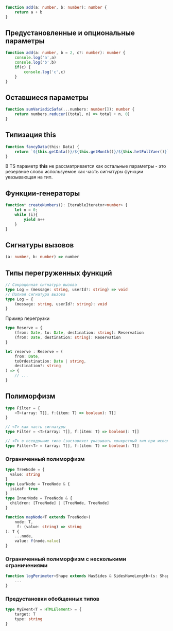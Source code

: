 ```ts
function add(a: number, b: number): number {
	return a + b
}
```

## Предустановленные и опциональные параметры

```ts
function add(a: number, b = 2, c?: number): number {
	console.log('a',a)
	console.log('b',b)
	if(c) {
		console.log('c',c)
	}
}
```

## Оставшиеся параметры

```ts
function sumVariadicSafa(...numbers: number[]): number {
	return numbers.reducer((total, n) => total + n, 0)
}
```

## Типизация this

```ts
function fancyData(this: Data) {
	return `${this.getData()}/${this.getMonth()}/${this.hetFullYaer()}`
}
```

В TS параметр **this** не рассматривается как остальные параметры - это резервное слово используемое как часть сигнатуры функции указывающая на тип.

## Функции-генераторы

```ts
function* createNumbers(): IterableIterator<number> {
	let n = 0;
	while (i){
		yield n++
	}
}
```

## Сигнатуры вызовов

```ts
(a: number, b: number) => number
```

## Типы перегруженных функций

```ts
// Сокращенная сигнатура вызова
type Log = (message: string, userId?: string) => void
// Полная сигнатура вызова
type Log = {
	(message: string, userId?: string): void
}
```

Пример перегрузки

```ts
type Reserve = {
	(from: Date, to: Date, destination: string): Reservation
	(from: Date, destination: string): Reservation
}

let reserve : Reserve = (
	from: Date,
	toOrdestination: Date | string,
	destination?: string
) => {
	// ...
}
```

## Полиморфизм

```ts
type Filter = {
	<T>(array: T[], f:(item: T) => boolean): T[]
}
```

```ts
// <T> как часть сигнатуры
type Filter = <T>(array: T[], f:(item: T) => boolean): T[]

// <T> в псевдониме типа (заставляет указывать конкретный тип при использовании)
type Filter<T> = (array: T[], f:(item: T) => boolean): T[]
```

### Ограниченный полиморфизм

```ts
type TreeNode = {
  value: string
}
type LeafNode = TreeNode & {
  isLeaf: true
}
type InnerNode = TreeNode & {
  children: [TreeNode] | [TreeNode, TreeNode]
}

function mapNode<T extends TreeNode>(
	node: T,
	 f: (value: string) => string
): T {
	...node,
	value: f(node.value)
}
```

### Ограниченный полиморфизм с несколькими ограничениями

```ts
function logPerimeter<Shape extends HasSides & SidesHaveLength>(s: Shape): Shape{
	...
}
```

### Предустановки обобщенных типов

```ts
type MyEvent<T = HTMLElement> = {
	target: T
	type: string
}
```